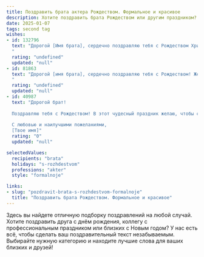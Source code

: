 ```yaml
---
title: Поздравить брата актера Рождеством. Формальное и красивое
description: Хотите поздравить брата Рождеством или другим праздником? Наш ИИ создаст незабываемое поздравление, а вы обязательно выделитесь среди других.  
date: 2025-01-07
tags: second tag
wishes:
- id: 132796
  text: "Дорогой [Имя брата], сердечно поздравляю тебя с Рождеством Христовым! Желаю тебе в этот светлый праздник крепкого здоровья, творческих успехов на актерском поприще, благополучия и исполнения всех желаний. Пусть Рождество принесет в твою жизнь мир, радость и  неизменную веру в лучшее.
  "
  rating: "undefined"
  updated: "null"
- id: 81863
  text: "Дорогой [имя брата], сердечно поздравляю тебя с Рождеством! Желаю тебе творческих успехов на сцене, ярких ролей,  неиссякаемого вдохновения и теплоты душевной, чтобы каждый день был наполнен радостью и блеском праздничных огней!
  "
  rating: "undefined"
  updated: "null"
- id: 40987
  text: "Дорогой брат!
  
  Поздравляю тебя с Рождеством! В этот чудесный праздник желаю, чтобы свет любви и добра наполнял твою жизнь. Пусть каждый новый день приносит вдохновение и радость, а сцена, на которой ты сияешь, будет полна ярких ролей и успешных премьер. Желаю здоровья, удачи и гармонии в твоем творческом пути. Пусть Рождество подарит тебе тепло семейного уюта и душевное спокойствие.
  
  С любовью и наилучшими пожеланиями,
  [Твое имя]"
  rating: "0"
  updated: "null"

selectedValues:
  recipients: "brata"
  holidays: "s-rozhdestvom"
  professions: "akter"
  style: "formalnoje"

links:
- slug: "pozdravit-brata-s-rozhdestvom-formalnoje"
  title: "Поздравить брата Рождеством. Формальное и красивое"
---
```


Здесь вы найдете отличную подборку поздравлений на любой случай. 
Хотите поздравить друга с днём рождения, коллегу с профессиональным праздником или близких с Новым годом? У нас есть всё, чтобы сделать ваш поздравительный текст незабываемым. Выбирайте нужную категорию и находите лучшие слова для ваших близких и друзей!
